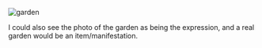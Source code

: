 ![garden](https://user-images.githubusercontent.com/1564129/235373777-2a013c10-74de-4aa3-8401-c898690bfc5e.jpg)

I could also see the photo of the garden as being the expression, and a real garden would be an item/manifestation.
